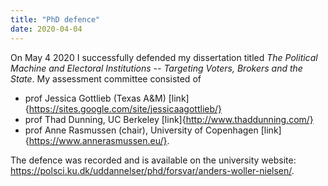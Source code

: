 ```yaml
---
title: "PhD defence"
date: 2020-04-04
---
```



On May 4 2020 I successfully defended my dissertation titled *The Political Machine and Electoral Institutions -- Targeting Voters, Brokers and the State*. My assessment committee consisted of
* prof Jessica Gottlieb (Texas A&M) [link]{https://sites.google.com/site/jessicaagottlieb/}
* prof Thad Dunning, UC Berkeley [link]{http://www.thaddunning.com/}
* prof Anne Rasmussen (chair), University of Copenhagen [link]{https://www.annerasmussen.eu/}.

The defence was recorded and is available on the university website: https://polsci.ku.dk/uddannelser/phd/forsvar/anders-woller-nielsen/.
